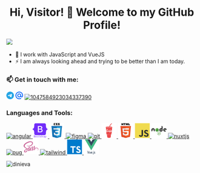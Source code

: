 <h1 align="center">  Hi, Visitor! 👋 Welcome to my GitHub Profile!</h1>

<picture>
  <source media="(prefers-color-scheme: dark)" srcset="https://readme-typing-svg.demolab.com/?size=24&pause=2500&center=true&width=650&lines=My+name+is+Rezeda.+I+am+frontend+developer+👨‍💻&color=FF1493" />
  <img src="https://readme-typing-svg.demolab.com/?size=24&pause=2500&center=true&width=700&lines=My+name+is+Rezeda.+I+am+frontend+developer+👨‍💻&color=FF1493" />
</picture>

- 🔭 I work with JavaScript and VueJS
- ⚡ I am always looking ahead and trying to be better than I am today.
<h3 align="left">📫 Get in touch with me:</h3>
<p align="left" dir="auto"><a href="https://t.me/RezeDi" rel="nofollow noopener noreferrer" target="_blank"><img src="https://github.com/dinieva/dinieva/raw/main/telegram.svg" alt="Telegram" height="20" style="max-width: 100%;"></a> <a href="mailto:dinievarezeda@mail.ru" target="_blank" rel ="nofollow noopener noreferrer"><img src="https://github.com/dinieva/dinieva/raw/main/mail.svg" alt="dinievarezeda@mail.ru" height="20" width="20" style="max-width: 100%"/></a> <a href="https://discord.gg/1047584923034337390" target="_blank" rel ="nofollow noopener noreferrer "><img src="https://raw.githubusercontent.com/rahuldkjain/github-profile-readme-generator/master/src/images/icons/Social/discord.svg" alt="1047584923034337390" height="20"style="max-width: 100%;"/></a>
</p>

<h3 align="left">Languages and Tools:</h3>
<p align="left"> <a href="https://angular.io" target="_blank" rel="noreferrer"> <img src="https://angular.io/assets/images/logos/angular/angular.svg" alt="angular" width="40" height="40"/> </a> <a href="https://getbootstrap.com" target="_blank" rel="noreferrer"> <img src="https://raw.githubusercontent.com/devicons/devicon/master/icons/bootstrap/bootstrap-plain-wordmark.svg" alt="bootstrap" width="40" height="40"/> </a> <a href="https://www.w3schools.com/css/" target="_blank" rel="noreferrer"> <img src="https://raw.githubusercontent.com/devicons/devicon/master/icons/css3/css3-original-wordmark.svg" alt="css3" width="40" height="40"/> </a> <a href="https://www.figma.com/" target="_blank" rel="noreferrer"> <img src="https://www.vectorlogo.zone/logos/figma/figma-icon.svg" alt="figma" width="40" height="40"/> </a> <a href="https://git-scm.com/" target="_blank" rel="noreferrer"> <img src="https://www.vectorlogo.zone/logos/git-scm/git-scm-icon.svg" alt="git" width="40" height="40"/> </a> <a href="https://gulpjs.com" target="_blank" rel="noreferrer"> <img src="https://raw.githubusercontent.com/devicons/devicon/master/icons/gulp/gulp-plain.svg" alt="gulp" width="40" height="40"/> </a> <a href="https://www.w3.org/html/" target="_blank" rel="noreferrer"> <img src="https://raw.githubusercontent.com/devicons/devicon/master/icons/html5/html5-original-wordmark.svg" alt="html5" width="40" height="40"/> </a> <a href="https://developer.mozilla.org/en-US/docs/Web/JavaScript" target="_blank" rel="noreferrer"> <img src="https://raw.githubusercontent.com/devicons/devicon/master/icons/javascript/javascript-original.svg" alt="javascript" width="40" height="40"/> </a> <a href="https://nodejs.org" target="_blank" rel="noreferrer"> <img src="https://raw.githubusercontent.com/devicons/devicon/master/icons/nodejs/nodejs-original-wordmark.svg" alt="nodejs" width="40" height="40"/> </a> <a href="https://nuxtjs.org/" target="_blank" rel="noreferrer"> <img src="https://www.vectorlogo.zone/logos/nuxtjs/nuxtjs-icon.svg" alt="nuxtjs" width="40" height="40"/> </a> <a href="https://pugjs.org" target="_blank" rel="noreferrer"> <img src="https://cdn.worldvectorlogo.com/logos/pug.svg" alt="pug" width="40" height="40"/> </a> <a href="https://sass-lang.com" target="_blank" rel="noreferrer"> <img src="https://raw.githubusercontent.com/devicons/devicon/master/icons/sass/sass-original.svg" alt="sass" width="40" height="40"/> </a> <a href="https://tailwindcss.com/" target="_blank" rel="noreferrer"> <img src="https://www.vectorlogo.zone/logos/tailwindcss/tailwindcss-icon.svg" alt="tailwind" width="40" height="40"/> </a> <a href="https://www.typescriptlang.org/" target="_blank" rel="noreferrer"> <img src="https://raw.githubusercontent.com/devicons/devicon/master/icons/typescript/typescript-original.svg" alt="typescript" width="40" height="40"/> </a> <a href="https://vuejs.org/" target="_blank" rel="noreferrer"> <img src="https://raw.githubusercontent.com/devicons/devicon/master/icons/vuejs/vuejs-original-wordmark.svg" alt="vuejs" width="40" height="40"/> </a> </p>

<p><img align="left" src="https://github-readme-stats.vercel.app/api/top-langs?username=dinieva&show_icons=true&locale=en&layout=compact" alt="dinieva" /></p>


